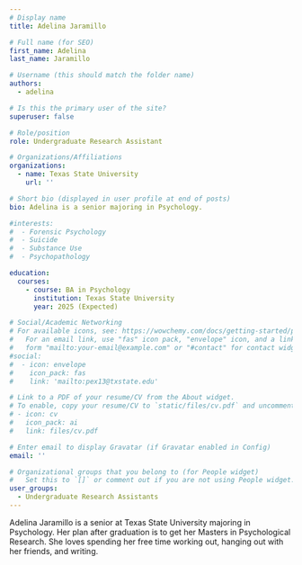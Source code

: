 ```yaml
---
# Display name
title: Adelina Jaramillo

# Full name (for SEO)
first_name: Adelina
last_name: Jaramillo

# Username (this should match the folder name)
authors:
  - adelina

# Is this the primary user of the site?
superuser: false

# Role/position
role: Undergraduate Research Assistant

# Organizations/Affiliations
organizations:
  - name: Texas State University
    url: ''

# Short bio (displayed in user profile at end of posts)
bio: Adelina is a senior majoring in Psychology.

#interests:
#  - Forensic Psychology
#  - Suicide
#  - Substance Use
#  - Psychopathology

education:
  courses:
    - course: BA in Psychology
      institution: Texas State University
      year: 2025 (Expected)

# Social/Academic Networking
# For available icons, see: https://wowchemy.com/docs/getting-started/page-builder/#icons
#   For an email link, use "fas" icon pack, "envelope" icon, and a link in the
#   form "mailto:your-email@example.com" or "#contact" for contact widget.
#social:
#  - icon: envelope
#    icon_pack: fas
#    link: 'mailto:pex13@txstate.edu'

# Link to a PDF of your resume/CV from the About widget.
# To enable, copy your resume/CV to `static/files/cv.pdf` and uncomment the lines below.
# - icon: cv
#   icon_pack: ai
#   link: files/cv.pdf

# Enter email to display Gravatar (if Gravatar enabled in Config)
email: ''

# Organizational groups that you belong to (for People widget)
#   Set this to `[]` or comment out if you are not using People widget.
user_groups:
  - Undergraduate Research Assistants
---
```


Adelina Jaramillo is a senior at Texas State University majoring in Psychology. Her plan after graduation is to get her Masters in Psychological Research. She loves spending her free time working out, hanging out with her friends, and writing.